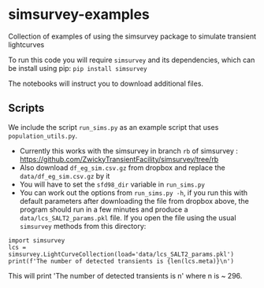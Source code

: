 # simsurvey-examples
Collection of examples of using the simsurvey package to simulate transient lightcurves

To run this code you will require `simsurvey` and its dependencies, which can be install using pip: ```pip install simsurvey```

The notebooks will instruct you to download additional files.

## Scripts

We include the script `run_sims.py` as an example script that uses `population_utils.py`. 
- Currently this works with the simsurvey in branch `rb` of simsurvey : https://github.com/ZwickyTransientFacility/simsurvey/tree/rb 
- Also download `df_eg_sim.csv.gz` from dropbox and replace the `data/df_eg_sim.csv.gz` by it
- You will have to set the `sfd98_dir` variable in `run_sims.py`
- You can work out the options from ```run_sims.py -h```, if you run this with default parameters after downloading the file from dropbox above, the program should run in a few minutes and produce a `data/lcs_SALT2_params.pkl` file. If you open the file using the usual `simsurvey` methods from this directory:
```
import simsurvey
lcs =  simsurvey.LightCurveCollection(load='data/lcs_SALT2_params.pkl')
print(f'The number of detected transients is {len(lcs.meta)}\n')
```
This will print 'The number of detected transients is n' where n is ~ 296.
